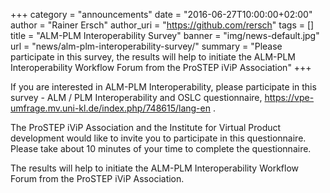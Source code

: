 +++
category = "announcements"
date = "2016-06-27T10:00:00+02:00"
author = "Rainer Ersch"
author_uri = "https://github.com/rersch"
tags = []
title = "ALM-PLM Interoperability Survey"
banner = "img/news-default.jpg"
url = "news/alm-plm-interoperability-survey/"
summary = "Please participate in this survey, the results will help to initiate the ALM-PLM Interoperability Workflow Forum from the ProSTEP iViP Association"
+++

If you are interested in ALM-PLM Interoperability, please participate in this survey - ALM / PLM Interoperability and OSLC questionnaire, https://vpe-umfrage.mv.uni-kl.de/index.php/748615/lang-en .

The ProSTEP iViP Association and the Institute for Virtual Product development would like to invite you to participate in this questionnaire. Please take about 10 minutes of your time to complete the questionnaire.

The results will help to initiate the ALM-PLM Interoperability Workflow Forum from the ProSTEP iViP Association.
